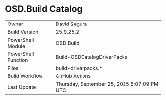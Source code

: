 ﻿# OSD.Build Catalog

| | |
|-|-|
| Owner | David Segura |
| Build Version | 25.9.25.2 |
| PowerShell Module | OSD.Build |
| PowerShell Function | Build-OSDCatalogDriverPacks |
| Files | build-driverpacks.* |
| Build Workflow | GitHub Actions |
| Last Update | Thursday, September 25, 2025 5:07:09 PM UTC |
